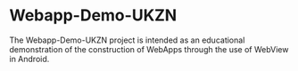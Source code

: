 # Webapp-Demo-UKZN
The Webapp-Demo-UKZN project is intended as an educational demonstration of the construction of WebApps through the use of WebView in Android. 

<!--stackedit_data:
eyJoaXN0b3J5IjpbOTQ2NjA5NzQxXX0=
-->